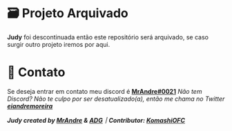 # 🗃️ Projeto Arquivado
**Judy** foi descontinuada então este repositório será arquivado, se caso surgir outro projeto iremos por aqui.


# 📩 Contato
Se deseja entrar em contato meu discord é **[MrAndre#0021](https://discord.com)** 
_Não tem Discord? Não te culpo por ser desatualizado(a), então me chama no Twitter **[eiandremoreira](https://twitter.com/eiandremoreira?t=sp1-QcPG6tL-ALW1GL61SQ&s=09)**_

**_Judy created by [MrAndre](https://github.com/eiandremoreira) & [ADG](https://github.com/andrelucaas)｜Contributor: [KomashiOFC](https://github.com/KomashiFX)_** 
